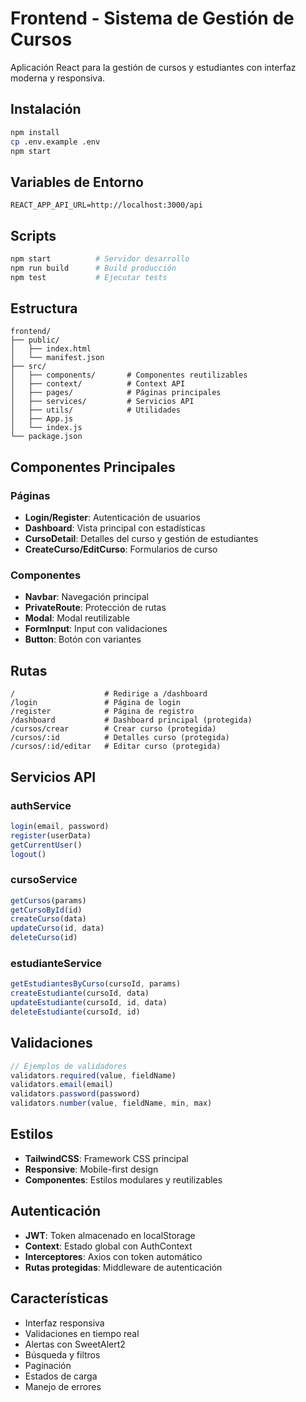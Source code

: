 # Frontend - Sistema de Gestión de Cursos

Aplicación React para la gestión de cursos y estudiantes con interfaz moderna y responsiva.

## Instalación

```bash
npm install
cp .env.example .env
npm start
```

## Variables de Entorno

```env
REACT_APP_API_URL=http://localhost:3000/api
```

## Scripts

```bash
npm start          # Servidor desarrollo
npm run build      # Build producción
npm test           # Ejecutar tests
```

## Estructura

```
frontend/
├── public/
│   ├── index.html
│   └── manifest.json
├── src/
│   ├── components/       # Componentes reutilizables
│   ├── context/          # Context API
│   ├── pages/            # Páginas principales
│   ├── services/         # Servicios API
│   ├── utils/            # Utilidades
│   ├── App.js
│   └── index.js
└── package.json
```

## Componentes Principales

### Páginas
- **Login/Register**: Autenticación de usuarios
- **Dashboard**: Vista principal con estadísticas
- **CursoDetail**: Detalles del curso y gestión de estudiantes
- **CreateCurso/EditCurso**: Formularios de curso

### Componentes
- **Navbar**: Navegación principal
- **PrivateRoute**: Protección de rutas
- **Modal**: Modal reutilizable
- **FormInput**: Input con validaciones
- **Button**: Botón con variantes

## Rutas

```
/                    # Redirige a /dashboard
/login               # Página de login
/register            # Página de registro
/dashboard           # Dashboard principal (protegida)
/cursos/crear        # Crear curso (protegida)
/cursos/:id          # Detalles curso (protegida)
/cursos/:id/editar   # Editar curso (protegida)
```

## Servicios API

### authService
```javascript
login(email, password)
register(userData)
getCurrentUser()
logout()
```

### cursoService
```javascript
getCursos(params)
getCursoById(id)
createCurso(data)
updateCurso(id, data)
deleteCurso(id)
```

### estudianteService
```javascript
getEstudiantesByCurso(cursoId, params)
createEstudiante(cursoId, data)
updateEstudiante(cursoId, id, data)
deleteEstudiante(cursoId, id)
```

## Validaciones

```javascript
// Ejemplos de validadores
validators.required(value, fieldName)
validators.email(email)
validators.password(password)
validators.number(value, fieldName, min, max)
```

## Estilos

- **TailwindCSS**: Framework CSS principal
- **Responsive**: Mobile-first design
- **Componentes**: Estilos modulares y reutilizables

## Autenticación

- **JWT**: Token almacenado en localStorage
- **Context**: Estado global con AuthContext
- **Interceptores**: Axios con token automático
- **Rutas protegidas**: Middleware de autenticación

## Características

- Interfaz responsiva
- Validaciones en tiempo real
- Alertas con SweetAlert2
- Búsqueda y filtros
- Paginación
- Estados de carga
- Manejo de errores
